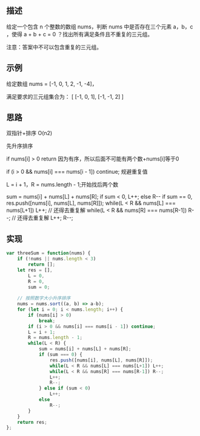## 描述
给定一个包含 n 个整数的数组 nums，判断 nums 中是否存在三个元素 a，b，c ，使得 a + b + c = 0 ？找出所有满足条件且不重复的三元组。

注意：答案中不可以包含重复的三元组。

## 示例
给定数组 nums = [-1, 0, 1, 2, -1, -4]，

满足要求的三元组集合为：
[
  [-1, 0, 1],
  [-1, -1, 2]
]

## 思路
双指针+排序 O(n2)

先升序排序

if nums[i] > 0 return 因为有序，所以后面不可能有两个数+nums[i]等于0

if (i > 0 && nums[i] === nums[i - 1]) continue; 规避重复值

L = i + 1，R = nums.length - 1;开始找后两个数

sum = nums[i] + nums[L] + nums[R];
if sum < 0, L++; else R--
if sum == 0, 
                res.push([nums[i], nums[L], nums[R]]);
 				while(L < R && nums[L] === nums[L+1]) L++; // 还得去重复解
 				while(L < R && nums[R] === nums[R-1]) R--;  // 还得去重复解
 				L++;
 				R--;

## 实现
```javascript
var threeSum = function(nums) {
    if (!nums || nums.length < 3) 
		return [];
	let res = [],
		L = 0,
		R = 0,
		sum = 0;
	
	// 按照数字大小升序排序
	nums = nums.sort((a, b) => a-b);
	for (let i = 0; i < nums.length; i++) {
		if (nums[i] > 0)
			break;
		if (i > 0 && nums[i] === nums[i - 1]) continue;
		L = i + 1;
		R = nums.length - 1;
		while(L < R) {
			sum = nums[i] + nums[L] + nums[R];
			if (sum === 0) {
				res.push([nums[i], nums[L], nums[R]]);
				while(L < R && nums[L] === nums[L+1]) L++;
				while(L < R && nums[R] === nums[R-1]) R--;
				L++;
				R--;
			} else if (sum < 0)
				L++;
			else 
				R--;
		}
	}
	return res;
};
```